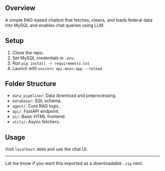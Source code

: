 

## Overview
A simple RAG-based chatbot that fetches, cleans, and loads federal data into MySQL and enables chat queries using LLM.

## Setup
1. Clone the repo.
2. Set MySQL credentials in `.env`.
3. Run `pip install -r requirements.txt`
4. Launch with `uvicorn api.main:app --reload`

## Folder Structure
- `data_pipeline/`: Data download and preprocessing.
- `database/`: SQL schema.
- `agent/`: Core RAG logic.
- `api/`: FastAPI endpoint.
- `ui/`: Basic HTML frontend.
- `utils/`: Async fetchers.

## Usage
Visit `localhost:8000` and use the chat UI.

---

Let me know if you want this exported as a downloadable `.zip` next.


